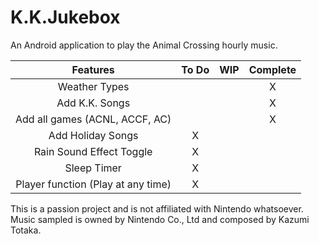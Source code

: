 # K.K.Jukebox

An Android application to play the Animal Crossing hourly music.

| Features                           | To Do | WIP   | Complete  |
|:----------------------------------:|:-----:|:-----:|:---------:|
| Weather Types                      |       |       |     X     |
| Add K.K. Songs                     |       |       |     X     |
| Add all games (ACNL, ACCF, AC)     |       |       |     X     |
| Add Holiday Songs                  |   X   |       |           |
| Rain Sound Effect Toggle           |   X   |       |           |
| Sleep Timer                        |   X   |       |           |
| Player function (Play at any time) |   X   |       |           |

This is a passion project and is not affiliated with Nintendo whatsoever. Music sampled is owned by Nintendo Co., Ltd and composed by Kazumi Totaka.
